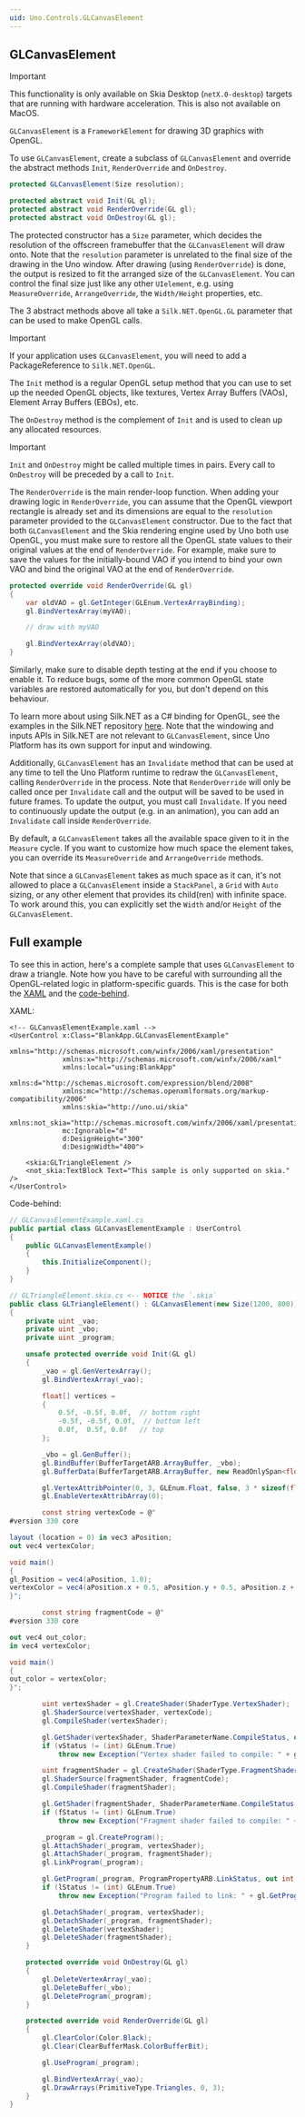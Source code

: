 ```yaml
---
uid: Uno.Controls.GLCanvasElement
---
```


## GLCanvasElement

> [!IMPORTANT]
> This functionality is only available on Skia Desktop (`netX.0-desktop`) targets that are running with hardware acceleration. This is also not available on MacOS.

`GLCanvasElement` is a `FrameworkElement` for drawing 3D graphics with OpenGL.

To use `GLCanvasElement`, create a subclass of `GLCanvasElement` and override the abstract methods `Init`, `RenderOverride` and `OnDestroy`.

```csharp
protected GLCanvasElement(Size resolution);

protected abstract void Init(GL gl);
protected abstract void RenderOverride(GL gl);
protected abstract void OnDestroy(GL gl);
```

The protected constructor has a `Size` parameter, which decides the resolution of the offscreen framebuffer that the `GLCanvasElement` will draw onto. Note that the `resolution` parameter is unrelated to the final size of the drawing in the Uno window. After drawing (using `RenderOverride`) is done, the output is resized to fit the arranged size of the `GLCanvasElement`. You can control the final size just like any other `UIelement`, e.g. using `MeasureOverride`, `ArrangeOverride`, the `Width/Height` properties, etc.

The 3 abstract methods above all take a `Silk.NET.OpenGL.GL` parameter that can be used to make OpenGL calls.

> [!IMPORTANT]
> If your application uses `GLCanvasElement`, you will need to add a PackageReference to `Silk.NET.OpenGL`.

The `Init` method is a regular OpenGL setup method that you can use to set up the needed OpenGL objects, like textures, Vertex Array Buffers (VAOs), Element Array Buffers (EBOs), etc.

The `OnDestroy` method is the complement of `Init` and is used to clean up any allocated resources.

> [!IMPORTANT]
> `Init` and `OnDestroy` might be called multiple times in pairs. Every call to `OnDestroy` will be preceded by a call to `Init`.

The `RenderOverride` is the main render-loop function. When adding your drawing logic in `RenderOverride`, you can assume that the OpenGL viewport rectangle is already set and its dimensions are equal to the `resolution` parameter provided to the `GLCanvasElement` constructor. Due to the fact that both `GLCanvasElement` and the Skia rendering engine used by Uno both use OpenGL, you must make sure to restore all the OpenGL state values to their original values at the end of `RenderOverride`. For example, make sure to save the values for the initially-bound VAO if you intend to bind your own VAO and bind the original VAO at the end of `RenderOverride`.

```csharp
protected override void RenderOverride(GL gl)
{
    var oldVAO = gl.GetInteger(GLEnum.VertexArrayBinding);
    gl.BindVertexArray(myVAO);

    // draw with myVAO

    gl.BindVertexArray(oldVAO);
}
```

Similarly, make sure to disable depth testing at the end if you choose to enable it. To reduce bugs, some of the more common OpenGL state variables are restored automatically for you, but don't depend on this behaviour.

To learn more about using Silk.NET as a C# binding for OpenGL, see the examples in the Silk.NET repository [here](https://github.com/dotnet/Silk.NET/tree/main/examples/CSharp). Note that the windowing and inputs APIs in Silk.NET are not relevant to `GLCanvasElement`, since Uno Platform has its own support for input and windowing.

Additionally, `GLCanvasElement` has an `Invalidate` method that can be used at any time to tell the Uno Platform runtime to redraw the `GLCanvasElement`, calling `RenderOverride` in the process. Note that `RenderOverride` will only be called once per `Invalidate` call and the output will be saved to be used in future frames. To update the output, you must call `Invalidate`. If you need to continuously update the output (e.g. in an animation), you can add an `Invalidate` call inside `RenderOverride`.

By default, a `GLCanvasElement` takes all the available space given to it in the `Measure` cycle. If you want to customize how much space the element takes, you can override its `MeasureOverride` and `ArrangeOverride` methods.

Note that since a `GLCanvasElement` takes as much space as it can, it's not allowed to place a `GLCanvasElement` inside a `StackPanel`, a `Grid` with `Auto` sizing, or any other element that provides its child(ren) with infinite space. To work around this, you can explicitly set the `Width` and/or `Height` of the `GLCanvasElement`.

## Full example

To see this in action, here's a complete sample that uses `GLCanvasElement` to draw a triangle. Note how you have to be careful with surrounding all the OpenGL-related logic in platform-specific guards. This is the case for both the [XAML](platform-specific-xaml) and the [code-behind](platform-specific-csharp).

XAML:

```xaml
<!-- GLCanvasElementExample.xaml -->
<UserControl x:Class="BlankApp.GLCanvasElementExample"
             xmlns="http://schemas.microsoft.com/winfx/2006/xaml/presentation"
             xmlns:x="http://schemas.microsoft.com/winfx/2006/xaml"
             xmlns:local="using:BlankApp"
             xmlns:d="http://schemas.microsoft.com/expression/blend/2008"
             xmlns:mc="http://schemas.openxmlformats.org/markup-compatibility/2006"
             xmlns:skia="http://uno.ui/skia"
             xmlns:not_skia="http://schemas.microsoft.com/winfx/2006/xaml/presentation"
             mc:Ignorable="d"
             d:DesignHeight="300"
             d:DesignWidth="400">

    <skia:GLTriangleElement />
    <not_skia:TextBlock Text="This sample is only supported on skia." />
</UserControl>
```

Code-behind:

```csharp
// GLCanvasElementExample.xaml.cs
public partial class GLCanvasElementExample : UserControl
{
    public GLCanvasElementExample()
    {
        this.InitializeComponent();
    }
}
```

```csharp
// GLTriangleElement.skia.cs <-- NOTICE the `.skia`
public class GLTriangleElement() : GLCanvasElement(new Size(1200, 800))
{
    private uint _vao;
    private uint _vbo;
    private uint _program;

    unsafe protected override void Init(GL gl)
    {
        _vao = gl.GenVertexArray();
        gl.BindVertexArray(_vao);

        float[] vertices =
        {
            0.5f, -0.5f, 0.0f,  // bottom right
            -0.5f, -0.5f, 0.0f,  // bottom left
            0.0f,  0.5f, 0.0f   // top
        };

        _vbo = gl.GenBuffer();
        gl.BindBuffer(BufferTargetARB.ArrayBuffer, _vbo);
        gl.BufferData(BufferTargetARB.ArrayBuffer, new ReadOnlySpan<float>(vertices), BufferUsageARB.StaticDraw);

        gl.VertexAttribPointer(0, 3, GLEnum.Float, false, 3 * sizeof(float), (void*)0);
        gl.EnableVertexAttribArray(0);

        const string vertexCode = @"
#version 330 core

layout (location = 0) in vec3 aPosition;
out vec4 vertexColor;

void main()
{
gl_Position = vec4(aPosition, 1.0);
vertexColor = vec4(aPosition.x + 0.5, aPosition.y + 0.5, aPosition.z + 0.5, 1.0);
}";

        const string fragmentCode = @"
#version 330 core

out vec4 out_color;
in vec4 vertexColor;

void main()
{
out_color = vertexColor;
}";

        uint vertexShader = gl.CreateShader(ShaderType.VertexShader);
        gl.ShaderSource(vertexShader, vertexCode);
        gl.CompileShader(vertexShader);

        gl.GetShader(vertexShader, ShaderParameterName.CompileStatus, out int vStatus);
        if (vStatus != (int) GLEnum.True)
            throw new Exception("Vertex shader failed to compile: " + gl.GetShaderInfoLog(vertexShader));

        uint fragmentShader = gl.CreateShader(ShaderType.FragmentShader);
        gl.ShaderSource(fragmentShader, fragmentCode);
        gl.CompileShader(fragmentShader);

        gl.GetShader(fragmentShader, ShaderParameterName.CompileStatus, out int fStatus);
        if (fStatus != (int) GLEnum.True)
            throw new Exception("Fragment shader failed to compile: " + gl.GetShaderInfoLog(fragmentShader));

        _program = gl.CreateProgram();
        gl.AttachShader(_program, vertexShader);
        gl.AttachShader(_program, fragmentShader);
        gl.LinkProgram(_program);

        gl.GetProgram(_program, ProgramPropertyARB.LinkStatus, out int lStatus);
        if (lStatus != (int) GLEnum.True)
            throw new Exception("Program failed to link: " + gl.GetProgramInfoLog(_program));

        gl.DetachShader(_program, vertexShader);
        gl.DetachShader(_program, fragmentShader);
        gl.DeleteShader(vertexShader);
        gl.DeleteShader(fragmentShader);
    }

    protected override void OnDestroy(GL gl)
    {
        gl.DeleteVertexArray(_vao);
        gl.DeleteBuffer(_vbo);
        gl.DeleteProgram(_program);
    }

    protected override void RenderOverride(GL gl)
    {
        gl.ClearColor(Color.Black);
        gl.Clear(ClearBufferMask.ColorBufferBit);

        gl.UseProgram(_program);

        gl.BindVertexArray(_vao);
        gl.DrawArrays(PrimitiveType.Triangles, 0, 3);
    }
}
```
